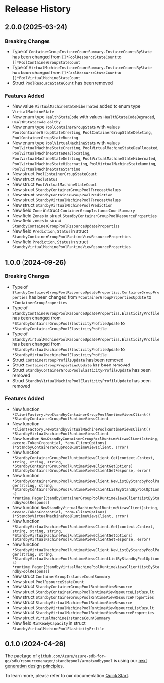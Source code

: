 # Release History

## 2.0.0 (2025-03-24)
### Breaking Changes

- Type of `ContainerGroupInstanceCountSummary.InstanceCountsByState` has been changed from `[]*PoolResourceStateCount` to `[]*PoolContainerGroupStateCount`
- Type of `VirtualMachineInstanceCountSummary.InstanceCountsByState` has been changed from `[]*PoolResourceStateCount` to `[]*PoolVirtualMachineStateCount`
- Struct `PoolResourceStateCount` has been removed

### Features Added

- New value `VirtualMachineStateHibernated` added to enum type `VirtualMachineState`
- New enum type `HealthStateCode` with values `HealthStateCodeDegraded`, `HealthStateCodeHealthy`
- New enum type `PoolContainerGroupState` with values `PoolContainerGroupStateCreating`, `PoolContainerGroupStateDeleting`, `PoolContainerGroupStateRunning`
- New enum type `PoolVirtualMachineState` with values `PoolVirtualMachineStateCreating`, `PoolVirtualMachineStateDeallocated`, `PoolVirtualMachineStateDeallocating`, `PoolVirtualMachineStateDeleting`, `PoolVirtualMachineStateHibernated`, `PoolVirtualMachineStateHibernating`, `PoolVirtualMachineStateRunning`, `PoolVirtualMachineStateStarting`
- New struct `PoolContainerGroupStateCount`
- New struct `PoolStatus`
- New struct `PoolVirtualMachineStateCount`
- New struct `StandbyContainerGroupPoolForecastValues`
- New struct `StandbyContainerGroupPoolPrediction`
- New struct `StandbyVirtualMachinePoolForecastValues`
- New struct `StandbyVirtualMachinePoolPrediction`
- New field `Zone` in struct `ContainerGroupInstanceCountSummary`
- New field `Zones` in struct `StandbyContainerGroupPoolResourceProperties`
- New field `Zones` in struct `StandbyContainerGroupPoolResourceUpdateProperties`
- New field `Prediction`, `Status` in struct `StandbyContainerGroupPoolRuntimeViewResourceProperties`
- New field `Prediction`, `Status` in struct `StandbyVirtualMachinePoolRuntimeViewResourceProperties`


## 1.0.0 (2024-09-26)
### Breaking Changes

- Type of `StandbyContainerGroupPoolResourceUpdateProperties.ContainerGroupProperties` has been changed from `*ContainerGroupPropertiesUpdate` to `*ContainerGroupProperties`
- Type of `StandbyContainerGroupPoolResourceUpdateProperties.ElasticityProfile` has been changed from `*StandbyContainerGroupPoolElasticityProfileUpdate` to `*StandbyContainerGroupPoolElasticityProfile`
- Type of `StandbyVirtualMachinePoolResourceUpdateProperties.ElasticityProfile` has been changed from `*StandbyVirtualMachinePoolElasticityProfileUpdate` to `*StandbyVirtualMachinePoolElasticityProfile`
- Struct `ContainerGroupProfileUpdate` has been removed
- Struct `ContainerGroupPropertiesUpdate` has been removed
- Struct `StandbyContainerGroupPoolElasticityProfileUpdate` has been removed
- Struct `StandbyVirtualMachinePoolElasticityProfileUpdate` has been removed

### Features Added

- New function `*ClientFactory.NewStandbyContainerGroupPoolRuntimeViewsClient() *StandbyContainerGroupPoolRuntimeViewsClient`
- New function `*ClientFactory.NewStandbyVirtualMachinePoolRuntimeViewsClient() *StandbyVirtualMachinePoolRuntimeViewsClient`
- New function `NewStandbyContainerGroupPoolRuntimeViewsClient(string, azcore.TokenCredential, *arm.ClientOptions) (*StandbyContainerGroupPoolRuntimeViewsClient, error)`
- New function `*StandbyContainerGroupPoolRuntimeViewsClient.Get(context.Context, string, string, string, *StandbyContainerGroupPoolRuntimeViewsClientGetOptions) (StandbyContainerGroupPoolRuntimeViewsClientGetResponse, error)`
- New function `*StandbyContainerGroupPoolRuntimeViewsClient.NewListByStandbyPoolPager(string, string, *StandbyContainerGroupPoolRuntimeViewsClientListByStandbyPoolOptions) *runtime.Pager[StandbyContainerGroupPoolRuntimeViewsClientListByStandbyPoolResponse]`
- New function `NewStandbyVirtualMachinePoolRuntimeViewsClient(string, azcore.TokenCredential, *arm.ClientOptions) (*StandbyVirtualMachinePoolRuntimeViewsClient, error)`
- New function `*StandbyVirtualMachinePoolRuntimeViewsClient.Get(context.Context, string, string, string, *StandbyVirtualMachinePoolRuntimeViewsClientGetOptions) (StandbyVirtualMachinePoolRuntimeViewsClientGetResponse, error)`
- New function `*StandbyVirtualMachinePoolRuntimeViewsClient.NewListByStandbyPoolPager(string, string, *StandbyVirtualMachinePoolRuntimeViewsClientListByStandbyPoolOptions) *runtime.Pager[StandbyVirtualMachinePoolRuntimeViewsClientListByStandbyPoolResponse]`
- New struct `ContainerGroupInstanceCountSummary`
- New struct `PoolResourceStateCount`
- New struct `StandbyContainerGroupPoolRuntimeViewResource`
- New struct `StandbyContainerGroupPoolRuntimeViewResourceListResult`
- New struct `StandbyContainerGroupPoolRuntimeViewResourceProperties`
- New struct `StandbyVirtualMachinePoolRuntimeViewResource`
- New struct `StandbyVirtualMachinePoolRuntimeViewResourceListResult`
- New struct `StandbyVirtualMachinePoolRuntimeViewResourceProperties`
- New struct `VirtualMachineInstanceCountSummary`
- New field `MinReadyCapacity` in struct `StandbyVirtualMachinePoolElasticityProfile`


## 0.1.0 (2024-04-26)

The package of `github.com/Azure/azure-sdk-for-go/sdk/resourcemanager/standbypool/armstandbypool` is using our [next generation design principles](https://azure.github.io/azure-sdk/general_introduction.html).

To learn more, please refer to our documentation [Quick Start](https://aka.ms/azsdk/go/mgmt).